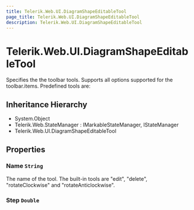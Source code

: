```yaml
---
title: Telerik.Web.UI.DiagramShapeEditableTool
page_title: Telerik.Web.UI.DiagramShapeEditableTool
description: Telerik.Web.UI.DiagramShapeEditableTool
---
```


# Telerik.Web.UI.DiagramShapeEditableTool

Specifies the the toolbar tools. Supports all options supported for the toolbar.items. Predefined tools are:

## Inheritance Hierarchy

* System.Object
* Telerik.Web.StateManager : IMarkableStateManager, IStateManager
* Telerik.Web.UI.DiagramShapeEditableTool

## Properties

###  Name `String`

The name of the tool. The built-in tools are "edit", "delete", "rotateClockwise" and "rotateAnticlockwise".

###  Step `Double`

